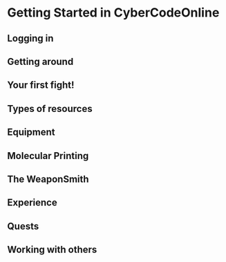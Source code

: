 # Getting Started in CyberCodeOnline

## Logging in

## Getting around

## Your first fight!

## Types of resources

## Equipment

## Molecular Printing

## The WeaponSmith

## Experience

## Quests

## Working with others
